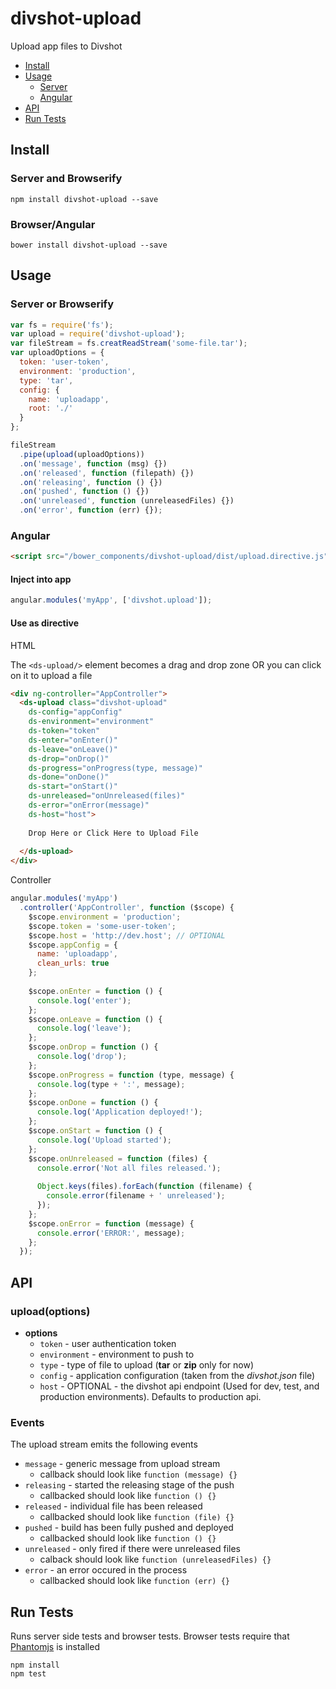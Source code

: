 # divshot-upload

Upload app files to Divshot

* [Install](#install)
* [Usage](#usage)
  * [Server](#server-or-browserify)
  * [Angular](#angular)
* [API](#api)
* [Run Tests](#run-tests)

## Install

### Server and Browserify

```
npm install divshot-upload --save
```

### Browser/Angular

```
bower install divshot-upload --save
```

## Usage

### Server or Browserify

```js
var fs = require('fs');
var upload = require('divshot-upload');
var fileStream = fs.creatReadStream('some-file.tar');
var uploadOptions = {
  token: 'user-token',
  environment: 'production',
  type: 'tar',
  config: {
    name: 'uploadapp',
    root: './'
  }
};

fileStream
  .pipe(upload(uploadOptions))
  .on('message', function (msg) {})
  .on('released', function (filepath) {})
  .on('releasing', function () {})
  .on('pushed', function () {})
  .on('unreleased', function (unreleasedFiles) {})
  .on('error', function (err) {});
```

### Angular

```html
<script src="/bower_components/divshot-upload/dist/upload.directive.js"></script>
```

#### Inject into app

```js
angular.modules('myApp', ['divshot.upload']);
```

#### Use as directive

HTML

The `<ds-upload/>` element becomes a drag and drop zone OR you can click on it to upload a file

```html
<div ng-controller="AppController">
  <ds-upload class="divshot-upload"
    ds-config="appConfig"
    ds-environment="environment"
    ds-token="token"
    ds-enter="onEnter()"
    ds-leave="onLeave()"
    ds-drop="onDrop()"
    ds-progress="onProgress(type, message)"
    ds-done="onDone()"
    ds-start="onStart()"
    ds-unreleased="onUnreleased(files)"
    ds-error="onError(message)"
    ds-host="host">
    
    Drop Here or Click Here to Upload File
    
  </ds-upload>
</div>
```

Controller

```js
angular.modules('myApp')
  .controller('AppController', function ($scope) {
    $scope.environment = 'production';
    $scope.token = 'some-user-token';
    $scope.host = 'http://dev.host'; // OPTIONAL
    $scope.appConfig = {
      name: 'uploadapp',
      clean_urls: true
    };
    
    $scope.onEnter = function () {
      console.log('enter');
    };
    $scope.onLeave = function () {
      console.log('leave');
    };
    $scope.onDrop = function () {
      console.log('drop');
    };
    $scope.onProgress = function (type, message) {
      console.log(type + ':', message);
    };
    $scope.onDone = function () {
      console.log('Application deployed!');
    };
    $scope.onStart = function () {
      console.log('Upload started');
    };
    $scope.onUnreleased = function (files) {
      console.error('Not all files released.');
      
      Object.keys(files).forEach(function (filename) {
        console.error(filename + ' unreleased');
      });
    };
    $scope.onError = function (message) {
      console.error('ERROR:', message);
    };
  });
```

## API

### upload(options)

* **options**
  * `token` - user authentication token
  * `environment` - environment to push to
  * `type` - type of file to upload (**tar** or **zip** only for now)
  * `config` - application configuration (taken from the *divshot.json* file)
  * `host` - OPTIONAL - the divshot api endpoint (Used for dev, test, and production environments). Defaults to production api.
  
### Events

The upload stream emits the following events

* `message` - generic message from upload stream
  * callback should look like `function (message) {}`
* `releasing` - started the releasing stage of the push
  * callbacked should look like `function () {}`
* `released` - individual file has been released
  * callbacked should look like `function (file) {}`
* `pushed` - build has been fully pushed and deployed
  * callbacked should look like `function () {}`
* `unreleased` - only fired if there were unreleased files
  * calback should look like `function (unreleasedFiles) {}`
* `error` - an error occured in the process
  * callbacked should look like `function (err) {}`

## Run Tests

Runs server side tests and browser tests. Browser tests require that [Phantomjs](http://phantomjs.org) is installed

```
npm install
npm test
```